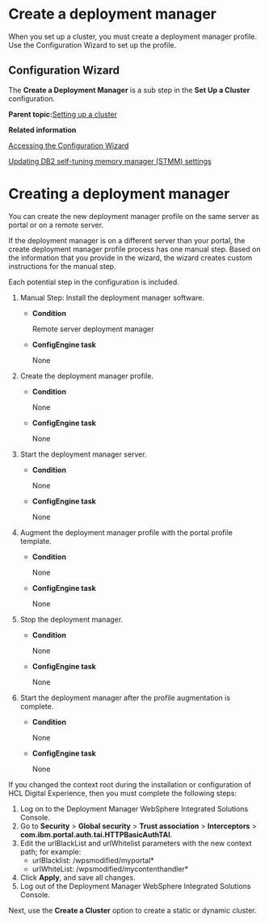# Create a deployment manager 

When you set up a cluster, you must create a deployment manager profile. Use the Configuration Wizard to set up the profile.

## Configuration Wizard

The **Create a Deployment Manager** is a sub step in the **Set Up a Cluster** configuration.

**Parent topic:**[Setting up a cluster ](../config/config_cluster.md)

**Related information**  


[Accessing the Configuration Wizard ](../config/cw_run.md)

[Updating DB2 self-tuning memory manager \(STMM\) settings ](../migrate/mig_t_post_db2_stmm.md)

# Creating a deployment manager

You can create the new deployment manager profile on the same server as portal or on a remote server.

If the deployment manager is on a different server than your portal, the create deployment manager profile process has one manual step. Based on the information that you provide in the wizard, the wizard creates custom instructions for the manual step.

Each potential step in the configuration is included.

1.  Manual Step: Install the deployment manager software.

    -   **Condition**

        Remote server deployment manager

    -   **ConfigEngine task**

        None

2.  Create the deployment manager profile.

    -   **Condition**

        None

    -   **ConfigEngine task**

        None

3.  Start the deployment manager server.

    -   **Condition**

        None

    -   **ConfigEngine task**

        None

4.  Augment the deployment manager profile with the portal profile template.

    -   **Condition**

        None

    -   **ConfigEngine task**

        None

5.  Stop the deployment manager.

    -   **Condition**

        None

    -   **ConfigEngine task**

        None

6.  Start the deployment manager after the profile augmentation is complete.

    -   **Condition**

        None

    -   **ConfigEngine task**

        None


If you changed the context root during the installation or configuration of HCL Digital Experience, then you must complete the following steps:

1.  Log on to the Deployment Manager WebSphere Integrated Solutions Console.
2.  Go to **Security** \> **Global security** \> **Trust association** \> **Interceptors** \> **com.ibm.portal.auth.tai.HTTPBasicAuthTAI**.
3.  Edit the urlBlackList and urlWhitelist parameters with the new context path; for example:
    -   urlBlacklist: /wpsmodified/myportal\*
    -   urlWhiteList: /wpsmodified/mycontenthandler\*
4.  Click **Apply**, and save all changes.
5.  Log out of the Deployment Manager WebSphere Integrated Solutions Console.

Next, use the **Create a Cluster** option to create a static or dynamic cluster.

